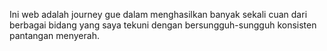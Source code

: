 Ini web adalah journey gue dalam menghasilkan banyak sekali cuan dari berbagai bidang yang saya tekuni dengan bersungguh-sungguh konsisten pantangan menyerah.
